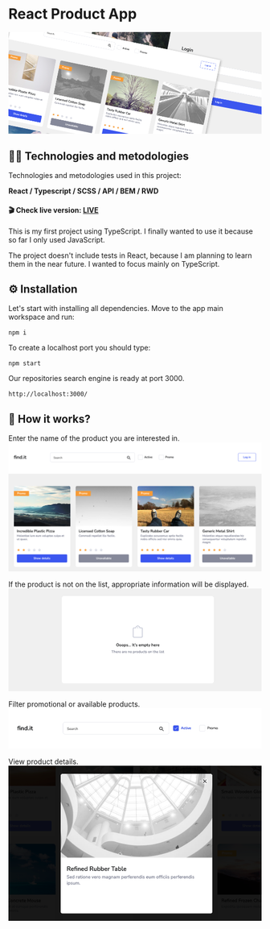 # React Product App

![project](./public/project.png)

## :technologist: Technologies and metodologies

Technologies and metodologies used in this project:

**React / Typescript / SCSS / API / BEM / RWD**

#### :clapper: Check live version: **[LIVE](https://react-interview-starter-ts-rafalkazik.vercel.app/)**

This is my first project using TypeScript. I finally wanted to use it because so far I only used JavaScript.

The project doesn't include tests in React, because I am planning to learn them in the near future. I wanted to focus mainly on TypeScript.

## :gear: Installation

Let's start with installing all dependencies. Move to the app main workspace and run:

    npm i

To create a localhost port you should type:

    npm start

Our repositories search engine is ready at port 3000.

    http://localhost:3000/

## :microscope: How it works?

Enter the name of the product you are interested in.
![searchbar](./public/searchbar.png)

If the product is not on the list, appropriate information will be displayed.
![empty](./public/empty.png)

Filter promotional or available products.
![filters](./public/filters.png)

View product details.
![details](./public/details.png)
